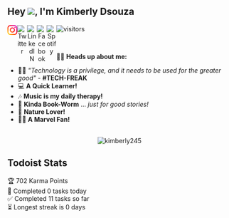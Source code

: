 ## Hey <img src="https://media.giphy.com/media/hvRJCLFzcasrR4ia7z/giphy.gif" width="25px">, I'm Kimberly Dsouza

<div align="center">

<a href="https://www.instagram.com/kimberly__dsouza/">
  <img align="left" title="Instagram - @kimberly__dsouza" alt="Instagram" width="22px" src="https://raw.githubusercontent.com/brainifii/brainifii/master/Static/instagram.svg" />
</a>

<a href="https://twitter.com/kimberlydsouz5">
  <img align="left" title="Twitter - @kimberlydsouz5" alt="Twitter" width="22px" src="https://raw.githubusercontent.com/peterthehan/peterthehan/master/assets/twitter.svg" />
</a>

<a href="https://www.linkedin.com/in/kimberly-dsouza-83421b205/">
  <img align="left" title="LinkedIN - kimberly-d'souza" alt="LinkedIN" width="22px" src="https://raw.githubusercontent.com/peterthehan/peterthehan/master/assets/linkedin.svg" />
</a>

<a href="https://www.facebook.com/kimberly.dsouza245/">
    <img align="left" title="Facebook - Kimberly Dsouza" alt="Facebook" title="Facebook" width="22px" src="https://raw.githubusercontent.com/peterthehan/peterthehan/master/assets/facebook.svg">
</a>

<a href="https://open.spotify.com/user/wpl3zakny4yfnmobf9vzjafg2?si=134561e8b33b422a">
  <img align="left" title="Spotify - Kimberly Dsouza" alt="Spotify" width="22px" src="https://raw.githubusercontent.com/peterthehan/peterthehan/master/assets/spotify.svg" />
</a>

</div>

![visitors](https://visitor-badge.glitch.me/badge?page_id=kimberly245.kimberly245)

</br>

💁‍♀️ **Heads up about me:**
</br>
* 👩‍💻 *"Technology is a privilege, and it needs to be used for the greater good"* - **#TECH-FREAK**
* 💻 **A Quick Learner!**
* 🎶 **Music is my daily therapy!**
* 📘 **Kinda Book-Worm** ... *just for good stories!* 
* 🌱 **Nature Lover!**
* 🦸‍♀️ **A Marvel Fan!**

<p align="center">
</br>
<img src="https://github-readme-stats.vercel.app/api?username=kimberly245&show_icons=true&bg_color=0D1117&text_color=D9D9D9&border_radius=30&include_all_commits=true&count_private=true&custom_title=My GitHub Stats" alt="kimberly245" />
</p>

## Todoist Stats

<!-- TODO-IST:START -->
🏆  702 Karma Points           
🌸  Completed 0 tasks today           
✅  Completed 11 tasks so far           
⏳  Longest streak is 0 days
<!-- TODO-IST:END -->